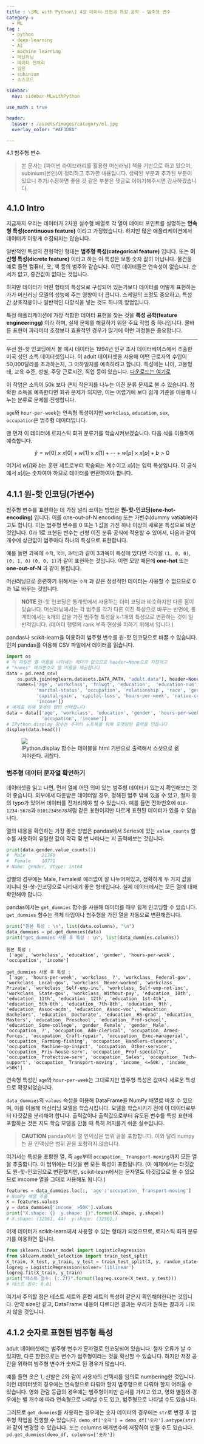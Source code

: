 ```yaml
---
title : \[ML with Python\] 4장 데이터 표현과 특성 공학 - 범주형 변수
category :
  - ML
tag :
  - python
  - deep-learning
  - AI
  - machine learning
  - 머신러닝
  - 데이터 전처리
  - 입문
  - subinium
  - 소스코드

sidebar:
  nav: sidebar-MLwithPython

use_math : true

header:
  teaser : /assets/images/category/ml.jpg
  overlay_color: "#AF3D8A"

---
```


4.1 범주형 변수

> 본 문서는 [파이썬 라이브러리를 활용한 머신러닝] 책을 기반으로 하고 있으며, subinium(본인)이 정리하고 추가한 내용입니다. 생략된 부분과 추가된 부분이 있으니 추가/수정하면 좋을 것 같은 부분은 댓글로 이야기해주시면 감사하겠습니다.

## 4.1.0 Intro

지금까지 우리는 데이터가 2차원 실수형 배열로 각 열이 데이터 포인트를 설명하는 **연속형 특성(continuous feature)** 이라고 가정했습니다. 하지만 많은 애플리케이션에서 데이터가 이렇게 수집되지는 않습니다.

일반적인 특성의 전형적인 형태는 **범주형 특성(categorical feature)** 입니다. 또는 **이산형 특성(dicrete feature)** 이라고 하는 이 특성은 보통 숫자 값이 아닙니다. 물건을 예로 들면 컴퓨터, 옷, 책 등의 범주와 같습니다. 이런 데이터들은 연속성이 없습니다. 순서가 없고, 중간값이 없다는 것입니다.

하지만 데이터가 어떤 형태의 특성으로 구성되어 있는가보다 데이터를 어떻게 표현하는가가 머신러닝 모델의 성능에 주는 영향이 더 큽니다. 스케일의 조정도 중요하고, 특성 간 상호작용이나 일반적인 다항식을 넣는 것도 하나의 방법입니다.

특정 애플리케이션에 가장 적합한 데이터 표현을 찾는 것을 **특성 공학(feature engineeringg)** 이라 하며, 실제 문제를 해결하기 위한 주요 작업 중 하나입니다. 올바른 표현이 파라미터 조정보다 효율적인 경우가 많기에 이런 과정들은 중요합니다.

---

우선 원-핫 인코딩에서 볼 예시 데이터는 1994년 인구 조사 데이터베이스에서 추출한 미국 성인 소득 데이터셋입니다. 이 adult 데이터셋을 사용해 어떤 근로자의 수입이 50,000달라를 초과하는지, 그 이하일지를 예측하려고 합니다. 특성에는 나이, 고용형태, 교육 수준, 성별, 주당 근로시간, 직업 등이 있습니다. [다운로드는 여기로](https://github.com/rickiepark/introduction_to_ml_with_python/blob/master/data/adult.data)

이 작업은 소득이 50k 보다 큰지 작은지를 나누는 이진 분류 문제로 볼 수 있습니다. 정확한 소득을 예측한다면 회귀 문제가 되지만, 이는 어렵기에 보다 쉽게 기준을 이용해 나누는 분류로 문제를 진행합니다.

`age`와 `hour-per-week`는 연속형 특성이지만 `workclass`, `education`, `sex`, `occupation`은 범주형 데이터입니다.

맨 먼저 이 데이터에 로지스틱 회귀 분류기를 학습시켜보겠습니다. 다음 식을 이용하여 예측합니다.

$$\hat{y}=w[0] \times x[0] + w[1] \times x[1] + \cdots +w[p] \times x[p] + b > 0$$

여기서 $w[i]$와 $b$는 훈련 세트로부터 학습되는 계수이고 $x[i]$는 입력 특성입니다. 이 공식에서 $x[i]$는 숫자여야 하므로 데이터를 변환하여야 합니다.

## 4.1.1 원-핫 인코딩(가변수)

범주형 변수를 표현하는 데 가장 널리 쓰이는 방법은 **원-핫-인코딩(one-hot-encoding)** 입니다.
이를 one-out-of-N encoding 또는 가변수(dummy vatiable)라고도 합니다.
이는 범주형 변수를 0 또는 1 값을 가진 하나 이상의 새로운 특성으로 바꾼 것입니다.
0과 1로 표현된 변수는 선형 이진 분류 공식에 적용할 수 있어서, 다음과 같이 개수에 상관없이 범주마다 하나의 특성으로 표현합니다.

예를 들면 과목에 `수학`, `국어`, `과학`과 같이 3과목이 특성에 있다면 각각을 `(1, 0, 0)`, `(0, 1, 0)` `(0, 0, 1)`과 같이 표현하는 것입니다. 이런 모양 때문에 **one-hot** 또는 **one-out-of-N** 과 같이 불립니다.

머신러닝으로 훈련하기 위해서는 `수학` 과 같은 정성적인 데이터는 사용할 수 없으므로 0과 1로 바꾸는 것입니다.

> **NOTE** 원-핫 인코딩은 통계학에서 사용하는 더미 코딩과 비슷하지만 다른 점이 있습니다. 머신러닝에서는 각 범주를 각기 다른 이진 특성으로 바꾸는 반면에, 통계학에서는 k개의 값을 가진 범주형 특성을 k-1개의 특성으로 변환하는 것이 일반적입니다. (데이터 행렬의 rank 부족 현상을 피하기 위해서 입니다.)

pandas나 scikit-learn을 이용하여 범주형 변수를 원-핫 인코딩으로 바꿀 수 있습니다. 먼저 pandas를 이용해 CSV 파일에서 데이터를 읽습니다.

``` python
import os
# 이 파일은 열 이름을 나타내는 헤더가 없으므로 header=None으로 지정하고
# "names" 매개변수로 열 이름을 제공합니다
data = pd.read_csv(
    os.path.join(mglearn.datasets.DATA_PATH, "adult.data"), header=None, index_col=False,
    names=['age', 'workclass', 'fnlwgt', 'education',  'education-num',
           'marital-status', 'occupation', 'relationship', 'race', 'gender',
           'capital-gain', 'capital-loss', 'hours-per-week', 'native-country',
           'income'])
# 예제를 위해 몇개의 열만 선택합니다
data = data[['age', 'workclass', 'education', 'gender', 'hours-per-week',
             'occupation', 'income']]
# IPython.display 함수는 주피터 노트북을 위해 포맷팅된 출력을 만듭니다
display(data.head())
```
<figure>
  <img src = "https://i.imgur.com/yiMbBYW.png">
  <figcaption> IPython.display 함수는 테이블을 html 기반으로 출력해서 스샷으로 옮겨야한다. 귀찮다. </figcaption>
</figure>

### 범주형 데이터 문자열 확인하기

데이터셋을 읽고 나면, 먼저 열에 어떤 의미 있는 범주형 데이터가 있는지 확인해보는 것이 좋습니다.
외부에서 다운받은 데이터일 경우, 정해진 범주 밖에 있을 수 있고, 철자 등의 typo가 있어서 데이터를 전처리해야 할 수 있습니다.
예를 들면 전화번호에 `010-1234-5678`과 `01012345678`처럼 같은 표현이지만 다르게 표현된 데이터가 있을 수 있습니다.

열의 내용을 확인하는 가장 좋은 방법은 pandas에서 Series에 있는 `value_counts` 함수를 사용하여 유일한 값이 각각 몇 번 나타나는 지 출력해보는 것입니다.

``` python
print(data.gender.value_counts())
#  Male      21790
#  Female    10771
# Name: gender, dtype: int64
```

성별의 경우에는 Male, Female로 에러없이 잘 나누어져있고, 정확하게 두 가지 값을 지니니 원-핫-인코딩으로 나타내기 좋은 형태입니다.
실제 데이터에서는 모든 열에 대해 확인해야 합니다.

pandas에서는 `get_dummies` 함수를 사용해 데이터를 매우 쉽게 인코딩할 수 있습니다. `get_dummies` 함수는 객체 타입이나 범주형을 가진 열을 자동으로 변환해줍니다.

``` python
print("원본 특성 : \n", list(data.columns), "\n")
data_dummies = pd.get_dummies(data)
print("get_dummies 사용 후 특성 : \n", list(data_dummies.columns))
```

```
원본 특성 :
 ['age', 'workclass', 'education', 'gender', 'hours-per-week', 'occupation', 'income']

get_dummies 사용 후 특성 :
 ['age', 'hours-per-week', 'workclass_ ?', 'workclass_ Federal-gov', 'workclass_ Local-gov', 'workclass_ Never-worked', 'workclass_ Private', 'workclass_ Self-emp-inc', 'workclass_ Self-emp-not-inc', 'workclass_ State-gov', 'workclass_ Without-pay', 'education_ 10th', 'education_ 11th', 'education_ 12th', 'education_ 1st-4th', 'education_ 5th-6th', 'education_ 7th-8th', 'education_ 9th', 'education_ Assoc-acdm', 'education_ Assoc-voc', 'education_ Bachelors', 'education_ Doctorate', 'education_ HS-grad', 'education_ Masters', 'education_ Preschool', 'education_ Prof-school', 'education_ Some-college', 'gender_ Female', 'gender_ Male', 'occupation_ ?', 'occupation_ Adm-clerical', 'occupation_ Armed-Forces', 'occupation_ Craft-repair', 'occupation_ Exec-managerial', 'occupation_ Farming-fishing', 'occupation_ Handlers-cleaners', 'occupation_ Machine-op-inspct', 'occupation_ Other-service', 'occupation_ Priv-house-serv', 'occupation_ Prof-specialty', 'occupation_ Protective-serv', 'occupation_ Sales', 'occupation_ Tech-support', 'occupation_ Transport-moving', 'income_ <=50K', 'income_ >50K']
```

연속형 특성인 `age`와 `hour-per-week`는 그대로지만 범주형 특성은 값마다 새로운 특성으로 확장되었습니다.

`data_dummies`의 `values` 속성을 이용해 DataFrame을 NumPy 배열로 바꿀 수 있으며, 이를 이용해 머신러닝 모델을 학습시킵니다. 모델을 학습시키기 전에 이 데이터로부터 타깃값을 분리해야 합니다. 출력값이나 출력값으로부터 유도된 변수를 특성 표현에 포함하는 것은 지도 학습 모델을 만들 때 특히 저지를기 쉬운 실수입니다.

> **CAUTION** pandas에서 열 인덱싱은 범위 끝을 포함합니다. 이와 달리 numpy는 끝 인덱싱은 범위 끝을 포함하지 않습니다.

여기서는 특성을 포함한 열, 즉 `age`부터 `occupation_ Transport-moving`까지 모든 열을 추출합니다.
이 범위에는 타깃을 뺀 모든 특성이 포함됩니다. (이 예제에서는 타깃값도 원-핫-인코딩으로 변환했지만, scikit-learn에서는 문자열도 타깃값으로 쓸 수 있으므로 imcome 열을 그대로 사용해도 됩니다.)

``` python
features = data_dummies.loc[:, 'age':'occupation_ Transport-moving']
# NumPy 배열 추출
X = features.values
y = data_dummies['income_ >50K'].values
print("X.shape: {}  y.shape: {}".format(X.shape, y.shape))
# X.shape: (32561, 44)  y.shape: (32561,)
```

이제 데이터가 scikit-learn에서 사용할 수 있는 형태가 되었으므로, 로지스틱 회귀 분류기를 이용하면 됩니다.

``` python
from sklearn.linear_model import LogisticRegression
from sklearn.model_selection import train_test_split
X_train, X_test, y_train, y_test = train_test_split(X, y, random_state=0)
logreg = LogisticRegression(solver='liblinear')
logreg.fit(X_train, y_train)
print("테스트 점수: {:.2f}".format(logreg.score(X_test, y_test)))
# 테스트 점수: 0.81
```

여기서 주의할 점은 테스트 세트와 훈련 세트의 특성이 같은지 확인해야한다는 것입니다.
만약 size만 같고, DataFrame 내용이 다르다면 결과는 우리가 원하는 결과가 나오지 않을 것입니다.

## 4.1.2 숫자로 표현된 범주형 특성

adult 데이터셋에는 범주형 변수가 문자열로 인코딩되어 있습니다. 철자 오류가 날 수 있지만, 다른 한편으로는 변수가 범주형이라는 것을 확신할 수 있습니다. 하지만 저장 공간을 위하여 범주형 변수가 숫자로 된 경우가 많습니다.

예를 들면 옷은 1, 신발은 2와 같이 사용자의 선택지를 임의로 numbering한 것입니다. 이런 데이터셋의 경우에는 연속형으로 다뤄야 할지 범주형으로 다뤄야 할지 어려울 수 있습니다. 영화 관람 등급의 경우에는 범주형이지만 순서를 가지고 있고, 영화 별점의 경우에는 별 개수에 따라 연속형으로 나타낼 수도 있고, 범주형으로 나타낼 수도 있습니다.

그러므로 `get_dummies`를 사용하는 경우에는 숫자 데이터의 경우에는 `str`로 변경 후 범주형 작업을 진행할 수 있습니다.
`demo_df['숫자'] = demo_df['숫자'].astype(str)`과 같이 변경할 수 있습니다.
또는 columns 매개변수에 저장하여 만들 수도 있습니다. `pd.get_dummies(demo_df, columns=['숫자'])`
